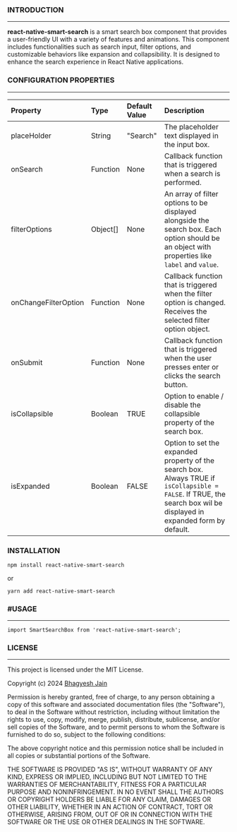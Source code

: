 ### INTRODUCTION
---
**react-native-smart-search** is a smart search box component that provides a user-friendly UI with a variety of features and animations.
This component includes functionalities such as search input, filter options, and customizable behaviors like expansion and collapsibility. It is designed to enhance the search experience in React Native applications.

### CONFIGURATION PROPERTIES
---
| Property | Type | Default Value | Description |
|:---|:---|:---|:---|
|placeHolder|String|"Search"|The placeholder text displayed in the input box.|
|onSearch|Function|None|Callback function that is triggered when a search is performed.|
|filterOptions|Object[]|None|An array of filter options to be displayed alongside the search box. Each option should be an object with properties like `label` and `value`.|
|onChangeFilterOption|Function|None|Callback function that is triggered when the filter option is changed. Receives the selected filter option object.|
|onSubmit|Function|None|Callback function that is triggered when the user presses enter or clicks the search button.|
|isCollapsible|Boolean|TRUE|Option to enable / disable the collapsible property of the search box.|
|isExpanded|Boolean|FALSE|Option to set the expanded property of the search box. Always TRUE if `isCollapsible = FALSE`. If TRUE, the search box wil be displayed in expanded form by default.|

### INSTALLATION
```
npm install react-native-smart-search
```

or

```
yarn add react-native-smart-search
```

### #USAGE
---
```
import SmartSearchBox from 'react-native-smart-search';
```

### LICENSE
---
This project is licensed under the MIT License.

Copyright (c) 2024 [Bhagyesh Jain](https://github.com/bhagyeshjain)

Permission is hereby granted, free of charge, to any person obtaining a copy of this software and associated documentation files (the "Software"), to deal in the Software without restriction, including without limitation the rights to use, copy, modify, merge, publish, distribute, sublicense, and/or sell copies of the Software, and to permit persons to whom the Software is furnished to do so, subject to the following conditions:

The above copyright notice and this permission notice shall be included in all copies or substantial portions of the Software.

THE SOFTWARE IS PROVIDED "AS IS", WITHOUT WARRANTY OF ANY KIND, EXPRESS OR IMPLIED, INCLUDING BUT NOT LIMITED TO THE WARRANTIES OF MERCHANTABILITY, FITNESS FOR A PARTICULAR PURPOSE AND NONINFRINGEMENT. IN NO EVENT SHALL THE AUTHORS OR COPYRIGHT HOLDERS BE LIABLE FOR ANY CLAIM, DAMAGES OR OTHER LIABILITY, WHETHER IN AN ACTION OF CONTRACT, TORT OR OTHERWISE, ARISING FROM, OUT OF OR IN CONNECTION WITH THE SOFTWARE OR THE USE OR OTHER DEALINGS IN THE SOFTWARE.
